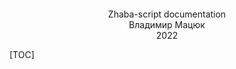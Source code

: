 <br/>
<br/>
<br/>
<br/>
<br/>
<br/>
<br/>
<br/>
<br/>
<br/>
<br/>
<br/>

<center>

<div class="book-title"> Zhaba-script documentation </div>
Владимир Мацюк
<br/>
2022

</center>

<div style="page-break-after: always;"></div>

[TOC]
